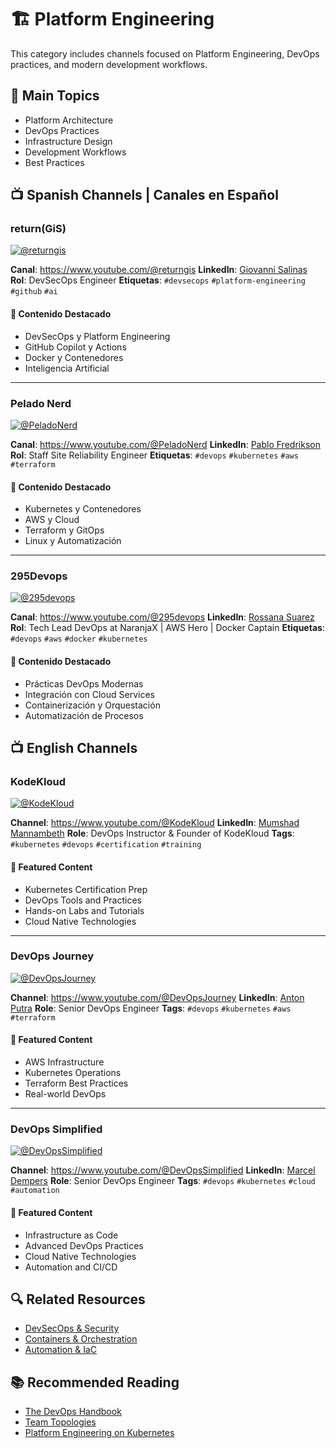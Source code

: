 # 🏗️ Platform Engineering

This category includes channels focused on Platform Engineering, DevOps practices, and modern development workflows.

## 🎯 Main Topics
- Platform Architecture
- DevOps Practices
- Infrastructure Design
- Development Workflows
- Best Practices

## 📺 Spanish Channels | Canales en Español

### return(GiS)
[![@returngis](https://img.shields.io/youtube/channel/subscribers/UCUDb8G3qTQBqxFzfLB7aKXQ?label=%40returngis&style=social)](https://www.youtube.com/@returngis?sub_confirmation=1)

**Canal**: https://www.youtube.com/@returngis
**LinkedIn**: [Giovanni Salinas](https://www.linkedin.com/in/giovannisalinas/)
**Rol**: DevSecOps Engineer
**Etiquetas**: `#devsecops` `#platform-engineering` `#github` `#ai`

#### 🎯 Contenido Destacado
- DevSecOps y Platform Engineering
- GitHub Copilot y Actions
- Docker y Contenedores
- Inteligencia Artificial

---

### Pelado Nerd
[![@PeladoNerd](https://img.shields.io/youtube/channel/subscribers/UCrBzBOMcUVV8ryyAU_c6P5g?label=%40PeladoNerd&style=social)](https://www.youtube.com/@PeladoNerd?sub_confirmation=1)

**Canal**: https://www.youtube.com/@PeladoNerd
**LinkedIn**: [Pablo Fredrikson](https://www.linkedin.com/in/pablofredrikson/)
**Rol**: Staff Site Reliability Engineer
**Etiquetas**: `#devops` `#kubernetes` `#aws` `#terraform`

#### 🎯 Contenido Destacado
- Kubernetes y Contenedores
- AWS y Cloud
- Terraform y GitOps
- Linux y Automatización

---

### 295Devops
[![@295devops](https://img.shields.io/youtube/channel/subscribers/UCUJXmiZHT8wHRx6s3l-qHtQ?label=%40295devops&style=social)](https://www.youtube.com/@295devops?sub_confirmation=1)

**Canal**: https://www.youtube.com/@295devops
**LinkedIn**: [Rossana Suarez](https://www.linkedin.com/in/roxsross/)
**Rol**: Tech Lead DevOps at NaranjaX | AWS Hero | Docker Captain
**Etiquetas**: `#devops` `#aws` `#docker` `#kubernetes`

#### 🎯 Contenido Destacado
- Prácticas DevOps Modernas
- Integración con Cloud Services
- Containerización y Orquestación
- Automatización de Procesos

## 📺 English Channels

### KodeKloud
[![@KodeKloud](https://img.shields.io/youtube/channel/subscribers/UCSWj8mqQCcrcBlXPi4ThRDQ?label=%40KodeKloud&style=social)](https://www.youtube.com/@KodeKloud?sub_confirmation=1)

**Channel**: https://www.youtube.com/@KodeKloud
**LinkedIn**: [Mumshad Mannambeth](https://www.linkedin.com/in/mumshad-mannambeth/)
**Role**: DevOps Instructor & Founder of KodeKloud
**Tags**: `#kubernetes` `#devops` `#certification` `#training`

#### 🎯 Featured Content
- Kubernetes Certification Prep
- DevOps Tools and Practices
- Hands-on Labs and Tutorials
- Cloud Native Technologies

---

### DevOps Journey
[![@DevOpsJourney](https://img.shields.io/youtube/channel/subscribers/UC4Snw5yrSDMXys31I18U3gg?label=%40DevOpsJourney&style=social)](https://www.youtube.com/@DevOpsJourney?sub_confirmation=1)

**Channel**: https://www.youtube.com/@DevOpsJourney
**LinkedIn**: [Anton Putra](https://www.linkedin.com/in/antonputra/)
**Role**: Senior DevOps Engineer
**Tags**: `#devops` `#kubernetes` `#aws` `#terraform`

#### 🎯 Featured Content
- AWS Infrastructure
- Kubernetes Operations
- Terraform Best Practices
- Real-world DevOps

---

### DevOps Simplified
[![@DevOpsSimplified](https://img.shields.io/youtube/channel/subscribers/UC6VkhPuCCwR_kG0GExLKdrQ?label=%40DevOpsSimplified&style=social)](https://www.youtube.com/@DevOpsSimplified?sub_confirmation=1)

**Channel**: https://www.youtube.com/@DevOpsSimplified
**LinkedIn**: [Marcel Dempers](https://www.linkedin.com/in/marceldempers/)
**Role**: Senior DevOps Engineer
**Tags**: `#devops` `#kubernetes` `#cloud` `#automation`

#### 🎯 Featured Content
- Infrastructure as Code
- Advanced DevOps Practices
- Cloud Native Technologies
- Automation and CI/CD

## 🔍 Related Resources
- [DevSecOps & Security](devsecops.md)
- [Containers & Orchestration](containers.md)
- [Automation & IaC](automation.md)

## 📚 Recommended Reading
- [The DevOps Handbook](https://www.amazon.com/DevOps-Handbook-World-Class-Reliability-Organizations/dp/1950508404/)
- [Team Topologies](https://teamtopologies.com/book)
- [Platform Engineering on Kubernetes](https://www.manning.com/books/platform-engineering-on-kubernetes)
